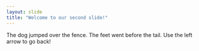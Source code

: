 ```yaml
---
layout: slide
title: "Welcome to our second slide!"
---
```

The dog jumped over the fence. The feet went before the tail.
Use the left arrow to go back!
